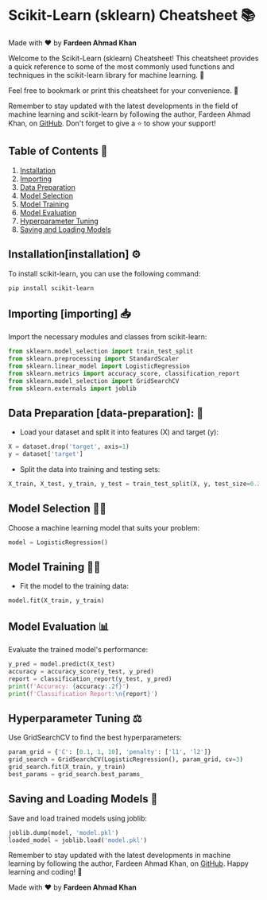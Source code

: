 # Scikit-Learn (sklearn) Cheatsheet 📚

Made with :heart: by **Fardeen Ahmad Khan**

Welcome to the Scikit-Learn (sklearn) Cheatsheet! This cheatsheet provides a quick reference to some of the most commonly used functions and techniques in the scikit-learn library for machine learning. 🤖

Feel free to bookmark or print this cheatsheet for your convenience. 📌

Remember to stay updated with the latest developments in the field of machine learning and scikit-learn by following the author, Fardeen Ahmad Khan, on [GitHub](https://github.com/I-Fardeen). Don't forget to give a ⭐ to show your support!

## Table of Contents 📑

1. [Installation](#installation)
2. [Importing](#importing)
3. [Data Preparation](#data-preparation)
4. [Model Selection](#model-selection)
5. [Model Training](#model-training)
6. [Model Evaluation](#model-evaluation)
7. [Hyperparameter Tuning](#hyperparameter-tuning)
8. [Saving and Loading Models](#saving-and-loading-models)

## Installation[installation] ⚙️

To install scikit-learn, you can use the following command:

```bash
pip install scikit-learn
```

## Importing [importing] 📥

Import the necessary modules and classes from scikit-learn:

```python
from sklearn.model_selection import train_test_split
from sklearn.preprocessing import StandardScaler
from sklearn.linear_model import LogisticRegression
from sklearn.metrics import accuracy_score, classification_report
from sklearn.model_selection import GridSearchCV
from sklearn.externals import joblib
```

## Data Preparation [data-preparation]: 🧬

- Load your dataset and split it into features (X) and target (y):

```python
X = dataset.drop('target', axis=1)
y = dataset['target']
```

- Split the data into training and testing sets:

```python
X_train, X_test, y_train, y_test = train_test_split(X, y, test_size=0.2, random_state=42)
```

## Model Selection 🕵️‍♂️

Choose a machine learning model that suits your problem:

```python
model = LogisticRegression()
```

## Model Training 🏋️‍♂️

- Fit the model to the training data:

```python
model.fit(X_train, y_train)
```

## Model Evaluation 📊

Evaluate the trained model's performance:

```python
y_pred = model.predict(X_test)
accuracy = accuracy_score(y_test, y_pred)
report = classification_report(y_test, y_pred)
print(f'Accuracy: {accuracy:.2f}')
print(f'Classification Report:\n{report}')
```

## Hyperparameter Tuning ⚖️

Use GridSearchCV to find the best hyperparameters:

```python
param_grid = {'C': [0.1, 1, 10], 'penalty': ['l1', 'l2']}
grid_search = GridSearchCV(LogisticRegression(), param_grid, cv=3)
grid_search.fit(X_train, y_train)
best_params = grid_search.best_params_
```

## Saving and Loading Models 💾

Save and load trained models using joblib:

```python
joblib.dump(model, 'model.pkl')
loaded_model = joblib.load('model.pkl')
```

Remember to stay updated with the latest developments in machine learning by following the author, Fardeen Ahmad Khan, on [GitHub](https://github.com/I-Fardeen). Happy learning and coding! 🚀

Made with :heart: by **Fardeen Ahmad Khan**
